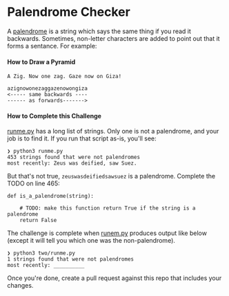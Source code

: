 Palendrome Checker
==================

A [palendrome](https://en.wikipedia.org/wiki/Palindrome) is a string which says the same thing if you read it backwards.
Sometimes, non-letter characters are added to point out that it forms a sentance.
For example:

#### How to Draw a Pyramid
```
A Zig. Now one zag. Gaze now on Giza!

azignowonezaggazenowongiza
<----- same backwards ----
------ as forwards------->
```

#### How to Complete this Challenge

[runme.py](runme.py) has a long list of strings.
Only one is not a palendrome, and your job is to find it.
If you run that script as-is, you'll see:

```
❯ python3 runme.py
453 strings found that were not palendromes
most recently: Zeus was deified, saw Suez.
```

But that's not true, `zeuswasdeifiedsawsuez` is a palendrome.  Complete the TODO on line 465:
```
def is_a_palendrome(string):

    # TODO: make this function return True if the string is a palendrome
    return False
```

The challenge is complete when [runem.py](runme.py) produces output like below (except it will tell you which one was the non-palendrome).
```
❯ python3 two/runme.py
1 strings found that were not palendromes
most recently: __________
```

Once you're done, create a pull request against this repo that includes your changes.

